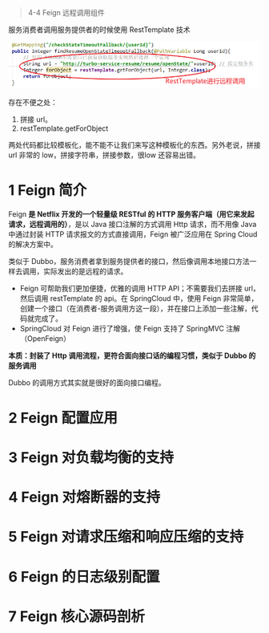 > 4-4 Feign 远程调用组件

服务消费者调用服务提供者的时候使用 RestTemplate 技术

![image-20220823102437715](assest/image-20220823102437715.png)

存在不便之处：

1. 拼接 url。
2. restTemplate.getForObject

两处代码都比较模板化，能不能不让我们来写这种模板化的东西。另外老说，拼接 url 非常的 low，拼接字符串，拼接参数，很low 还容易出错。

# 1 Feign 简介

Feign **是 Netflix 开发的一个轻量级 RESTful 的 HTTP 服务客户端（用它来发起请求，远程调用的）**，是以 Java 接口注解的方式调用 Http 请求，而不用像 Java 中通过封装 HTTP 请求报文的方式直接调用，Feign 被广泛应用在 Spring Cloud 的解决方案中。

类似于 Dubbo，服务消费者拿到服务提供者的接口，然后像调用本地接口方法一样去调用，实际发出的是远程的请求。

- Feign 可帮助我们更加便捷，优雅的调用 HTTP API；不需要我们去拼接 url，然后调用 restTemplate 的 api。在 SpringCloud 中，使用 Feign 非常简单，创建一个接口（在消费者-服务调用方这一段），并在接口上添加一些注解，代码就完成了。
- SpringCloud 对 Feign 进行了增强，使 Feign 支持了 SpringMVC 注解（OpenFeign）

**本质：封装了 Http 调用流程，更符合面向接口话的编程习惯，类似于 Dubbo 的服务调用**

Dubbo 的调用方式其实就是很好的面向接口编程。

# 2 Feign 配置应用

# 3 Feign 对负载均衡的支持

# 4 Feign 对熔断器的支持

# 5 Feign 对请求压缩和响应压缩的支持

# 6 Feign 的日志级别配置

# 7 Feign 核心源码剖析